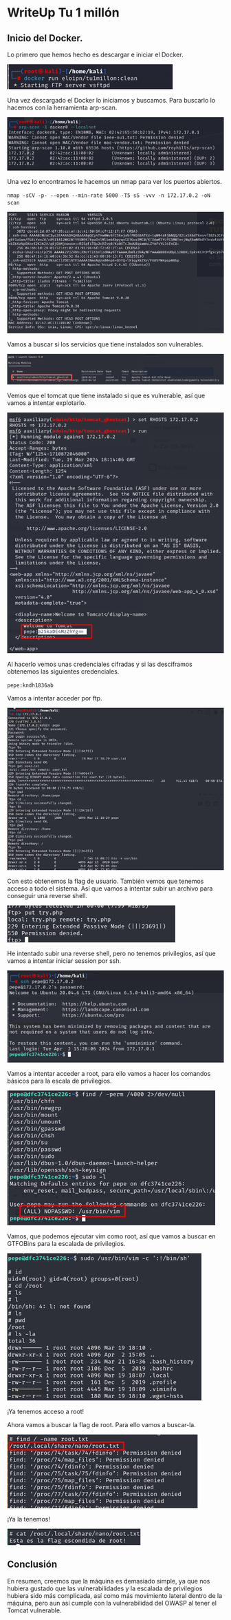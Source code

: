 # WriteUp Tu 1 millón

## Inicio del Docker.

Lo primero que hemos hecho es descargar e iniciar el Docker.

![](/Assets/grupo5/tu1millon/iniciomaquina.png)

Una vez descargado el Docker lo iniciamos y buscamos. Para buscarlo lo hacemos con la herramienta arp-scan.

![](/Assets/grupo5/tu1millon/arp-scan.png)

Una vez lo encontramos le hacemos un nmap para ver los puertos abiertos.

``nmap -sCV -p- --open --min-rate 5000 -T5 sS -vvv -n 172.17.0.2 -oN scan``

![](/Assets/grupo5/tu1millon/scan.png)

Vamos a buscar si los servicios que tiene instalados son vulnerables.

![](/Documentacion/Feedback/Grupo5/img_A06/image-1.png)

Vemos que el tomcat que tiene instalado si que es vulnerable, así que vamos a intentar explotarlo.

![](/Documentacion/Feedback/Grupo5/img_A06/image-2.png)

Al hacerlo vemos unas credenciales cifradas y si las desciframos obtenemos las siguientes credenciales.

``pepe:kndh1836ab``

Vamos a intentar acceder por ftp.

![](/Documentacion/Feedback/Grupo5/img_A06/image-3.png)

Con esto obtenemos la flag de usuario. También vemos que tenemos acceso a todo el sistema. Así que vamos a intentar subir un archivo para conseguir una reverse shell.

![](/Documentacion/Feedback/Grupo5/img_A06/image-4.png)

He intentado subir una reverse shell, pero no tenemos privilegios, así que vamos a intentar iniciar session por ssh.

![](/Documentacion/Feedback/Grupo5/img_A06/image-5.png)

Vamos a intentar acceder a root, para ello vamos a hacer los comandos básicos para la escala de privilegios.

![](/Documentacion/Feedback/Grupo5/img_A06/image-6.png)

Vamos, que podemos ejecutar vim como root, así que vamos a buscar en GTFOBins para la escalada de privilegios.


![](/Documentacion/Feedback/Grupo5/img_A06/image-7.png)

¡Ya tenemos acceso a root!

Ahora vamos a buscar la flag de root. Para ello vamos a buscar-la.

![](/Documentacion/Feedback/Grupo5/img_A06/image-8.png)

¡Ya la tenemos!

![](/Documentacion/Feedback/Grupo5/img_A06/image-9.png)


## Conclusión

En resumen, creemos que la máquina es demasiado simple, ya que nos hubiera gustado que las vulnerabilidades y la escalada de privilegios hubiera sido más complicada, así como más movimiento lateral dentro de la máquina, pero aun así cumple con la vulnerabilidad del OWASP al tener el Tomcat vulnerable.
